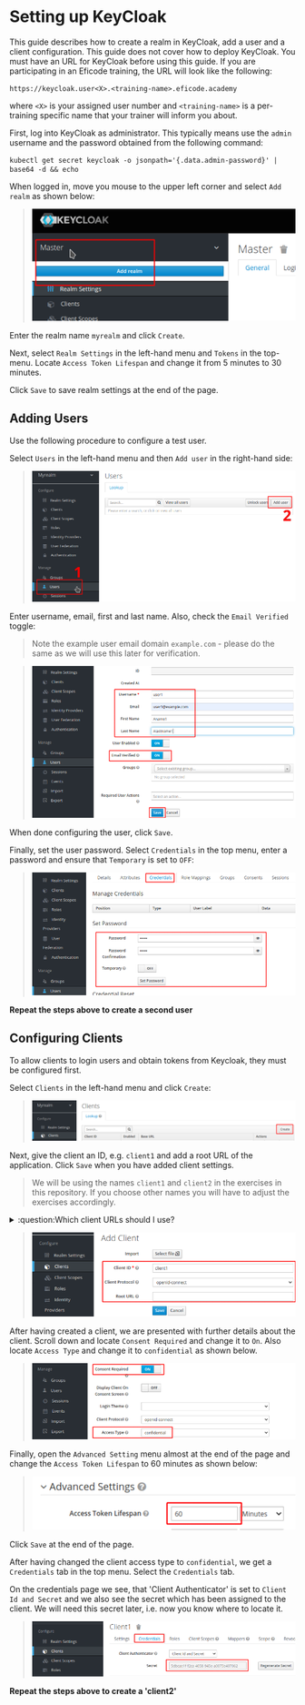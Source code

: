 # Setting up KeyCloak

This guide describes how to create a realm in KeyCloak, add a user and
a client configuration. This guide does not cover how to deploy
KeyCloak. You must have an URL for KeyCloak before using this
guide. If you are participating in an Eficode training, the URL will
look like the following:

```
https://keycloak.user<X>.<training-name>.eficode.academy
```

where `<X>` is your assigned user number and `<training-name>` is a
per-training specific name that your trainer will inform you about.

First, log into KeyCloak as administrator. This typically means use
the `admin` username and the password obtained from the following
command:

```console
kubectl get secret keycloak -o jsonpath='{.data.admin-password}' | base64 -d && echo
```

When logged in, move you mouse to the upper left corner and select
`Add realm` as shown below:

> ![KeyCloak add realm](images/keycloak-add-realm-anno.png)

Enter the realm name `myrealm` and click `Create`.

Next, select `Realm Settings` in the left-hand menu and `Tokens` in
the top-menu. Locate `Access Token Lifespan` and change it from 5
minutes to 30 minutes.

Click `Save` to save realm settings at the end of the page.

## Adding Users

Use the following procedure to configure a test user.

Select `Users` in the left-hand menu and then `Add user` in the right-hand side:

> ![KeyCloak add user](images/keycloak-add-user-anno.png)

Enter username, email, first and last name. Also, check the `Email Verified` toggle:

> Note the example user email domain `example.com` - please do the same as we will use this later for verification.

> ![KeyCloak specify user data](images/keycloak-add-user2-anno.png)

When done configuring the user, click `Save`.

Finally, set the user password. Select `Credentials` in the top menu,
enter a password and ensure that `Temporary` is set to `OFF`:

> ![KeyCloak specify user password](images/keycloak-add-user-set-pw-anno.png)

**Repeat the steps above to create a second user**

## Configuring Clients

To allow clients to login users and obtain tokens from Keycloak, they
must be configured first.

Select `Clients` in the left-hand menu and click `Create`:

> ![KeyCloak add client](images/keycloak-add-client-anno.png)

Next, give the client an ID, e.g. `client1` and add a root URL of
the application. Click `Save` when you have added client settings.

> We will be using the names `client1` and `client2` in the exercises in this repository. If you choose other names you will have to adjust the exercises accordingly.

<details>
<summary>:question:Which client URLs should I use?</summary>

The client root URL depends on where you run the client application
and how you access it from your browser. If you use your laptop
browser and also run the client application on your laptop, the root
URL might be something like `http://localhost:5000`. For an Eficode
training, you will be running the clients on Kubernetes and your
client URL will look like the following (where you need to place `<X>`
and `<training-name>` as above):

```
https://client1.user<X>.<training-name>.eficode.academy
```

Similarly, create a 'valid redirect URI' by adding a `/*` to the client URL, e.g.:

```
https://client1.user<X>.<training-name>.eficode.academy/*
```

</details>

> ![KeyCloak specify client data](images/keycloak-add-client2-anno.png)

After having created a client, we are presented with further details
about the client. Scroll down and locate `Consent Required` and change
it to `On`. Also locate `Access Type` and change it to `confidential`
as shown below.

> ![KeyCloak specify client data](images/keycloak-add-client-confidential-type-anno.png)

Finally, open the `Advanced Setting` menu almost at the end of the
page and change the `Access Token Lifespan` to 60 minutes as shown
below:

> ![KeyCloak token lifespan](images/keycloak-token-lifespan-anno.png)

Click `Save` at the end of the page.

After having changed the client access type to `confidential`, we get
a `Credentials` tab in the top menu. Select the `Credentials` tab.

On the credentials page we see, that 'Client Authenticator' is set to
`Client Id and Secret` and we also see the secret which has been
assigned to the client. We will need this secret later, i.e. now you
know where to locate it.

> ![KeyCloak specify client data](images/keycloak-add-client-lookup-creds-anno.png)

**Repeat the steps above to create a 'client2'**
